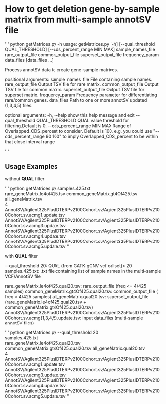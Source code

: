 # How to get deletion gene-by-sample matrix from  multi-sample annotSV file 


''' 
python getMatrices.py -h
usage: getMatrices.py [-h] [--qual_threshold QUAL_THRESHOLD]
                      [--cds_percent_range MIN MAX]
                      sample_names_file rare_output_file common_output_file
                      superset_output_file frequency_param data_files
                      [data_files ...]

Process annotSV data to create gene-sample matrices.

positional arguments:
  sample_names_file     File containing sample names.
  rare_output_file      Output TSV file for rare matrix.
  common_output_file    Output TSV file for common matrix.
  superset_output_file  Output TSV file for superset matrix.
  frequency_param       Frequency parameter for differentiating rare/common
                        genes.
  data_files            Path to one or more annotSV updated (1,3,4,5) files.

optional arguments:
  -h, --help            show this help message and exit
  --qual_threshold QUAL_THRESHOLD
                        QUAL value threshold for filtering.Default is 0.
  --cds_percent_range MIN MAX
                        Range of Overlapped_CDS_percent to consider. Default
                        is 100. e.g. you could use "--cds_percent_range 90
                        100" to imply Overlapped_CDS_percent to be within that
                        close interval range

'''

## Usage Examples

without **QUAL** filter

'''
python getMatrices.py samples.425.txt \
rare_geneMatrix.le4of425.tsv common_geneMatrix.gt4Of425.tsv all_geneMatrix.tsv \
4 \
AnnotSV/Agilent325PlusIDTERPv2100Cohort.sv/Agilent325PlusIDTERPv2100Cohort.sv.acmg1.update.tsv \
AnnotSV/Agilent325PlusIDTERPv2100Cohort.sv/Agilent325PlusIDTERPv2100Cohort.sv.acmg3.update.tsv \
AnnotSV/Agilent325PlusIDTERPv2100Cohort.sv/Agilent325PlusIDTERPv2100Cohort.sv.acmg4.update.tsv \
AnnotSV/Agilent325PlusIDTERPv2100Cohort.sv/Agilent325PlusIDTERPv2100Cohort.sv.acmg5.update.tsv
'''

with **QUAL** filter

--qual_threshold 20: QUAL (from GATK-gCNV vcf callset)> 20
samples.425.txt: .txt file containing list of sample names in the multi-sample VCF/AnnotSV file

rare_geneMatrix.le4of425.qual20.tsv: rare_output_file (freq <= 4/425 samples)
common_geneMatrix.gt4Of425.qual20.tsv: common_output_file ( freq > 4/425 samples)
all_geneMatrix.qual20.tsv: superset_output_file (rare_geneMatrix.le4of425.qual20.tsv + common_geneMatrix.gt4Of425.qual20.tsv)
AnnotSV/Agilent325PlusIDTERPv2100Cohort.sv/Agilent325PlusIDTERPv2100Cohort.sv.acmg{1,3,4,5}.update.tsv: input data_files (multi-sample annotSV files) 


'''
python getMatrices.py --qual_threshold 20 \
samples.425.txt \
rare_geneMatrix.le4of425.qual20.tsv common_geneMatrix.gt4Of425.qual20.tsv all_geneMatrix.qual20.tsv \
4 \
AnnotSV/Agilent325PlusIDTERPv2100Cohort.sv/Agilent325PlusIDTERPv2100Cohort.sv.acmg1.update.tsv \
AnnotSV/Agilent325PlusIDTERPv2100Cohort.sv/Agilent325PlusIDTERPv2100Cohort.sv.acmg3.update.tsv \
AnnotSV/Agilent325PlusIDTERPv2100Cohort.sv/Agilent325PlusIDTERPv2100Cohort.sv.acmg4.update.tsv \
AnnotSV/Agilent325PlusIDTERPv2100Cohort.sv/Agilent325PlusIDTERPv2100Cohort.sv.acmg5.update.tsv
'''

